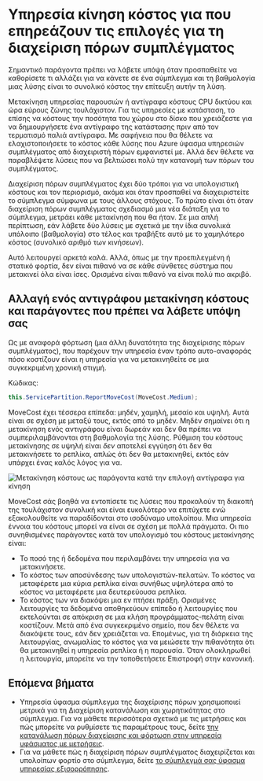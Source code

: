 <properties
   pageTitle="Διαχείριση πόρων συμπλέγματος ύφασμα υπηρεσίας: κίνηση κόστους | Microsoft Azure"
   description="Επισκόπηση των κίνηση κόστος για υπηρεσίες δομής υπηρεσίας"
   services="service-fabric"
   documentationCenter=".net"
   authors="masnider"
   manager="timlt"
   editor=""/>

<tags
   ms.service="Service-Fabric"
   ms.devlang="dotnet"
   ms.topic="article"
   ms.tgt_pltfrm="NA"
   ms.workload="NA"
   ms.date="08/19/2016"
   ms.author="masnider"/>

# <a name="service-movement-cost-for-influencing-cluster-resource-manager-choices"></a>Υπηρεσία κίνηση κόστος για που επηρεάζουν τις επιλογές για τη διαχείριση πόρων συμπλέγματος
Σημαντικό παράγοντα πρέπει να λάβετε υπόψη όταν προσπαθείτε να καθορίσετε τι αλλάζει για να κάνετε σε ένα σύμπλεγμα και τη βαθμολογία μιας λύσης είναι το συνολικό κόστος την επίτευξη αυτήν τη λύση.

Μετακίνηση υπηρεσίας παρουσιών ή αντίγραφα κόστους CPU δικτύου και ώρα εύρους ζώνης τουλάχιστον. Για τις υπηρεσίες με κατάσταση, το επίσης να κόστους την ποσότητα του χώρου στο δίσκο που χρειάζεστε για να δημιουργήσετε ένα αντίγραφο της κατάστασης πριν από τον τερματισμό παλιά αντίγραφα. Με σαφήνεια που θα θέλετε να ελαχιστοποιήσετε το κόστος κάθε λύσης που Azure ύφασμα υπηρεσιών συμπλέγματος από διαχειριστή πόρων εμφανιστεί με. Αλλά δεν θέλετε να παραβλέψετε λύσεις που να βελτιώσει πολύ την κατανομή των πόρων του συμπλέγματος.

Διαχείριση πόρων συμπλέγματος έχει δύο τρόποι για να υπολογιστική κόστους και τον περιορισμό, ακόμα και όταν προσπαθεί να διαχειριστείτε το σύμπλεγμα σύμφωνα με τους άλλους στόχους. Το πρώτο είναι ότι όταν διαχείριση πόρων συμπλέγματος σχεδιασμό μια νέα διάταξη για το σύμπλεγμα, μετράει κάθε μετακίνηση που θα ήταν. Σε μια απλή περίπτωση, εάν λάβετε δύο λύσεις με σχετικά με την ίδια συνολικά υπόλοιπο (βαθμολογία) στο τέλος και τραβήξτε αυτό με το χαμηλότερο κόστος (συνολικό αριθμό των κινήσεων).

Αυτό λειτουργεί αρκετά καλά. Αλλά, όπως με την προεπιλεγμένη ή στατικό φορτία, δεν είναι πιθανό να σε κάθε σύνθετες σύστημα που μετακινεί όλα είναι ίσες. Ορισμένα είναι πιθανό να είναι πολύ πιο ακριβό.

## <a name="changing-a-replicas-move-cost-and-factors-to-consider"></a>Αλλαγή ενός αντιγράφου μετακίνηση κόστους και παράγοντες που πρέπει να λάβετε υπόψη σας
Ως με αναφορά φόρτωση (μια άλλη δυνατότητα της διαχείρισης πόρων συμπλέγματος), που παρέχουν την υπηρεσία έναν τρόπο αυτο-αναφοράς πόσο κοστίζουν είναι η υπηρεσία για να μετακινηθείτε σε μια συγκεκριμένη χρονική στιγμή.

Κώδικας:

```csharp
this.ServicePartition.ReportMoveCost(MoveCost.Medium);
```

MoveCost έχει τέσσερα επίπεδα: μηδέν, χαμηλή, μεσαίο και υψηλή. Αυτά είναι σε σχέση με μεταξύ τους, εκτός από το μηδέν. Μηδέν σημαίνει ότι η μετακίνηση ενός αντιγράφου είναι δωρεάν και δεν θα πρέπει να συμπεριλαμβάνονται στη βαθμολογία της λύσης. Ρύθμιση του κόστους μετακίνησης σε υψηλή είναι *δεν* αποτελεί εγγύηση ότι δεν θα μετακινήσετε το ρεπλίκα, απλώς ότι δεν θα μετακινηθεί, εκτός εάν υπάρχει ένας καλός λόγος για να.

![Μετακίνηση κόστους ως παράγοντα κατά την επιλογή αντίγραφα για κίνηση][Image1]

MoveCost σάς βοηθά να εντοπίσετε τις λύσεις που προκαλούν τη διακοπή της τουλάχιστον συνολική και είναι ευκολότερο να επιτύχετε ενώ εξακολουθείτε να παραδίδονται στο ισοδύναμο υπολοίπου. Μια υπηρεσία έννοια του κόστους μπορεί να είναι σε σχέση με πολλά πράγματα. Οι πιο συνηθισμένες παράγοντες κατά τον υπολογισμό του κόστους μετακίνησης είναι:

- Το ποσό της ή δεδομένα που περιλαμβάνει την υπηρεσία για να μετακινήσετε.
- Το κόστος των αποσύνδεσης των υπολογιστών-πελατών. Το κόστος να μεταφέρετε μια κύρια ρεπλίκα είναι συνήθως υψηλότερα από το κόστος να μεταφέρετε μια δευτερεύουσα ρεπλίκα.
- Το κόστος των να διακόψει μια εν πτήσει πράξη. Ορισμένες λειτουργίες τα δεδομένα αποθηκεύουν επίπεδο ή λειτουργίες που εκτελούνται σε απόκριση σε μια κλήση προγράμματος-πελάτη είναι κοστίζουν. Μετά από ένα συγκεκριμένο σημείο, που δεν θέλετε να διακόψετε τους, εάν δεν χρειάζεται να. Επομένως, για τη διάρκεια της λειτουργίας, ανωμαλίας το κόστος για να μειώσετε την πιθανότητα ότι θα μετακινηθεί η υπηρεσία ρεπλίκα ή η παρουσία. Όταν ολοκληρωθεί η λειτουργία, μπορείτε να την τοποθετήσετε Επιστροφή στην κανονική.

## <a name="next-steps"></a>Επόμενα βήματα
- Υπηρεσία ύφασμα σύμπλεγμα της διαχείρισης πόρων χρησιμοποιεί μετρικά για τη Διαχείριση κατανάλωση και χωρητικότητας στο σύμπλεγμα. Για να μάθετε περισσότερα σχετικά με τις μετρήσεις και πώς μπορείτε να ρυθμίσετε τις παραμέτρους τους, δείτε [την κατανάλωση πόρων διαχείρισης και φόρτωση στην υπηρεσία υφάσματος με μετρήσεις](service-fabric-cluster-resource-manager-metrics.md).
- Για να μάθετε πώς η διαχείριση πόρων συμπλέγματος διαχειρίζεται και υπολοίπων φορτίο στο σύμπλεγμα, δείτε [το σύμπλεγμά σας ύφασμα υπηρεσίας εξισορρόπησης](service-fabric-cluster-resource-manager-balancing.md).

[Image1]:./media/service-fabric-cluster-resource-manager-movement-cost/service-most-cost-example.png
